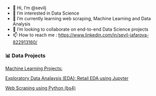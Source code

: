 - 👋 Hi, I’m @sevilj
- 👀 I’m interested in Data Science
- 🌱 I’m currently learning web scraping, Machine Learning and Data Analysis
- 💞️ I’m looking to collaborate on end-to-end Data Science projects
- 📫 How to reach me : https://www.linkedin.com/in/sevil-jafarova-822913160/


### 📊 Data Projects

[Machine Learning Projects:](https://github.com/sevilj/Machine-Learning)


[Exploratory Data Analaysis (EDA): Retail EDA using Jupyter](https://github.com/sevilj/Sparks)


[Web Scraping using Python (bs4) ](https://github.com/sevilj/Web-Scraping)
